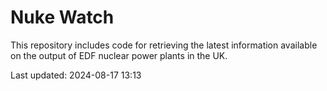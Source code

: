 # Nuke Watch

This repository includes code for retrieving the latest information available on the output of EDF nuclear power plants in the UK.

Last updated: 2024-08-17 13:13